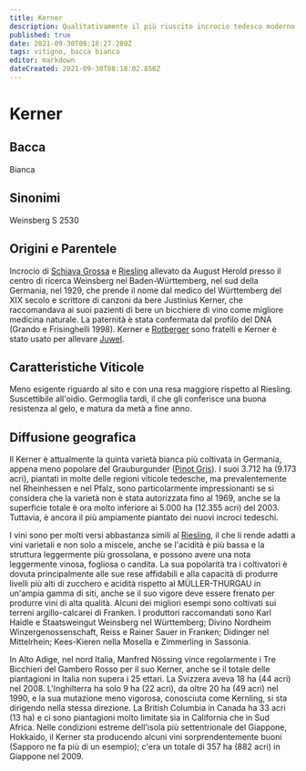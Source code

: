 ```yaml
---
title: Kerner
description: Qualitativamente il più riuscito incrocio tedesco moderno, versatile, che produce vini simili al Riesling.
published: true
date: 2021-09-30T08:18:27.289Z
tags: vitigno, bacca bianca
editor: markdown
dateCreated: 2021-09-30T08:18:02.856Z
---
```


# Kerner

## Bacca
Bianca

## Sinonimi
Weinsberg S 2530

## Origini e Parentele

Incrocio di [Schiava Grossa](/vitigni/Italia/bacca-nera/schiava-grossa) e [Riesling](/vitigni/Germania/bacca-bianca/riesling) allevato da August Herold presso il centro di ricerca Weinsberg nel Baden-Württemberg, nel sud della Germania, nel 1929, che prende il nome dal medico del Württemberg del XIX secolo e scrittore di canzoni da bere Justinius Kerner, che raccomandava ai suoi pazienti di bere un bicchiere di vino come migliore medicina naturale. La paternità è stata confermata dal profilo del DNA (Grando e Frisinghelli 1998). Kerner e [Rotberger](/vitigni/Germania/bacca-bianca/rotberger) sono fratelli e Kerner è stato usato per allevare [Juwel](/vitigni/Germania/bacca-bianca/juwel).

## Caratteristiche Viticole

Meno esigente riguardo al sito e con una resa maggiore rispetto al Riesling. Suscettibile all'oidio. Germoglia tardi, il che gli conferisce una buona resistenza al gelo, e matura da metà a fine anno.

## Diffusione geografica

Il Kerner è attualmente la quinta varietà bianca più coltivata in Germania, appena meno popolare del Grauburgunder ([Pinot Gris](/vitigni/Francia/bacca-bianca/pinot-gris)). I suoi 3.712 ha (9.173 acri), piantati in molte delle regioni viticole tedesche, ma prevalentemente nel Rheinhessen e nel Pfalz, sono particolarmente impressionanti se si considera che la varietà non è stata autorizzata fino al 1969, anche se la superficie totale è ora molto inferiore ai 5.000 ha (12.355 acri) del 2003. Tuttavia, è ancora il più ampiamente piantato dei nuovi incroci tedeschi.

I vini sono per molti versi abbastanza simili al [Riesling](/vitigni/Germania/bacca-bianca/riesling), il che li rende adatti a vini varietali e non solo a miscele, anche se l'acidità è più bassa e la struttura leggermente più grossolana, e possono avere una nota leggermente vinosa, fogliosa o candita. La sua popolarità tra i coltivatori è dovuta principalmente alle sue rese affidabili e alla capacità di produrre livelli più alti di zucchero e acidità rispetto al MÜLLER-THURGAU in un'ampia gamma di siti, anche se il suo vigore deve essere frenato per produrre vini di alta qualità. Alcuni dei migliori esempi sono coltivati sui terreni argillo-calcarei di Franken. I produttori raccomandati sono Karl Haidle e Staatsweingut Weinsberg nel Württemberg; Divino Nordheim Winzergenossenschaft, Reiss e Rainer Sauer in Franken; Didinger nel Mittelrhein; Kees-Kieren nella Mosella e Zimmerling in Sassonia.

In Alto Adige, nel nord Italia, Manfred Nössing vince regolarmente i Tre Bicchieri del Gambero Rosso per il suo Kerner, anche se il totale delle piantagioni in Italia non supera i 25 ettari. La Svizzera aveva 18 ha (44 acri) nel 2008. L'Inghilterra ha solo 9 ha (22 acri), da oltre 20 ha (49 acri) nel 1990, e la sua mutazione meno vigorosa, conosciuta come Kernling, si sta dirigendo nella stessa direzione. La British Columbia in Canada ha 33 acri (13 ha) e ci sono piantagioni molto limitate sia in California che in Sud Africa. Nelle condizioni estreme dell'isola più settentrionale del Giappone, Hokkaido, il Kerner sta producendo alcuni vini sorprendentemente buoni (Sapporo ne fa più di un esempio); c'era un totale di 357 ha (882 acri) in Giappone nel 2009.
